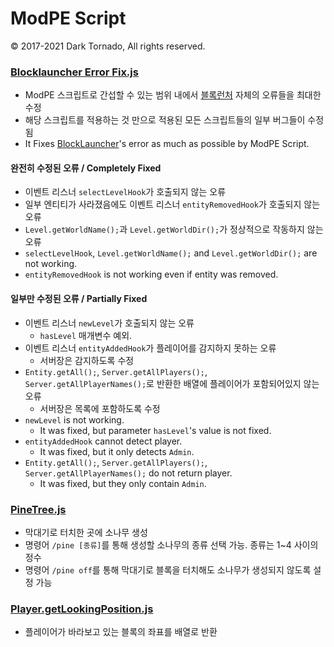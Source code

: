 # ModPE Script

© 2017-2021 Dark Tornado, All rights reserved.

### [Blocklauncher Error Fix.js](Blocklauncher%20Error%20Fix.js)
* ModPE 스크립트로 간섭할 수 있는 범위 내에서 [블록런처](https://play.google.com/store/apps/details?id=net.zhuoweizhang.mcpelauncher) 자체의 오류들을 최대한 수정
* 해당 스크립트를 적용하는 것 만으로 적용된 모든 스크립트들의 일부 버그들이 수정됨
* It Fixes [BlockLauncher](https://play.google.com/store/apps/details?id=net.zhuoweizhang.mcpelauncher)'s error as much as possible by ModPE Script.
#### 완전히 수정된 오류 / Completely Fixed
* 이벤트 리스너 `selectLevelHook`가 호출되지 않는 오류
* 일부 엔티티가 사라졌음에도 이벤트 리스너 `entityRemovedHook`가 호출되지 않는 오류
* `Level.getWorldName();`과 `Level.getWorldDir();`가 정상적으로 작동하지 않는 오류
* `selectLevelHook`, `Level.getWorldName();` and `Level.getWorldDir();` are not working.
* `entityRemovedHook` is not working even if entity was removed.
#### 일부만 수정된 오류 / Partially Fixed
* 이벤트 리스너 `newLevel`가 호출되지 않는 오류
  * `hasLevel` 매개변수 예외.
* 이벤트 리스너 `entityAddedHook`가 플레이어를 감지하지 못하는 오류
  * 서버장은 감지하도록 수정
* `Entity.getAll();`, `Server.getAllPlayers();`, `Server.getAllPlayerNames();`로 반환한 배열에 플레이어가 포함되어있지 않는 오류
  * 서버장은 목록에 포함하도록 수정
* `newLevel` is not working.
  * It was fixed, but parameter `hasLevel`'s value is not fixed.
* `entityAddedHook` cannot detect player.
  * It was fixed, but it only detects `Admin`.
* `Entity.getAll();`, `Server.getAllPlayers();`, `Server.getAllPlayerNames();` do not return player.
  * It was fixed, but they only contain `Admin`.

### [PineTree.js](PineTree.js)
* 막대기로 터치한 곳에 소나무 생성
* 명령어 `/pine [종류]`를 통해 생성할 소나무의 종류 선택 가능. 종류는 1~4 사이의 정수
* 명령어 `/pine off`를 통해 막대기로 블록을 터치해도 소나무가 생성되지 않도록 설정 가능

### [Player.getLookingPosition.js](Player.getLookingPosition.js)
* 플레이어가 바라보고 있는 블록의 좌표를 배열로 반환
